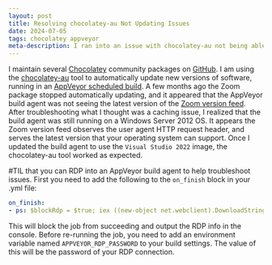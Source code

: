 ```yaml
---
layout: post
title: Resolving chocolatey-au Not Updating Issues
date: 2024-07-05
tags: chocolatey appveyor
meta-description: I ran into an issue with chocolatey-au not being able to automatically update Chocolatey packages when running on AppVeyor. Here is how I was able to troubleshoot and solve the issue.
---
```

I maintain several [Chocolatey](https://chocolatey.org/) community packages on [GitHub](https://github.com/mikecole/chocolatey-packages). I am using the [chocolatey-au](https://github.com/chocolatey-community/chocolatey-au) tool to automatically update new versions of software, running in an [AppVeyor scheduled build](https://ci.appveyor.com/project/mikecole/chocolatey-packages). A few months ago the Zoom package stopped automatically updating, and it appeared that the AppVeyor build agent was not seeing the latest version of the [Zoom version feed](https://zoom.us/rest/download?os=win`). After troubleshooting what I thought was a caching issue, I realized that the build agent was still running on a Windows Server 2012 OS. It appears the Zoom version feed observes the user agent HTTP request header, and serves the latest version that your operating system can support. Once I updated the build agent to use the `Visual Studio 2022` image, the chocolatey-au tool worked as expected.

#TIL that you can RDP into an AppVeyor build agent to help troubleshoot issues. First you need to add the following to the `on_finish` block in your .yml file:

```yaml
on_finish:    
- ps: $blockRdp = $true; iex ((new-object net.webclient).DownloadString('https://raw.githubusercontent.com/appveyor/ci/master/scripts/enable-rdp.ps1'))
```

This will block the job from succeeding and output the RDP info in the console. Before re-running the job, you need to add an environment variable named `APPVEYOR_RDP_PASSWORD` to your build settings. The value of this will be the password of your RDP connection.